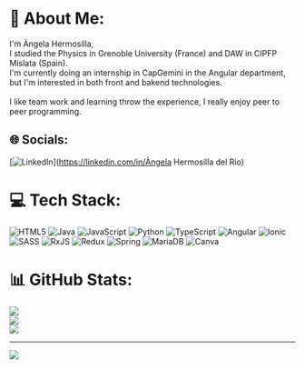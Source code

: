 # 💫 About Me:
I'm Àngela Hermosilla, <br>I studied the Physics in Grenoble University (France) and DAW in CIPFP Mislata (Spain).<br>I'm currently doing an internship in CapGemini in the Angular department, but I'm interested in both front and bakend technologies.<br><br>I like team work and learning throw the experience, I really enjoy peer to peer programming.<br>


## 🌐 Socials:
[![LinkedIn](https://img.shields.io/badge/LinkedIn-%230077B5.svg?logo=linkedin&logoColor=white)](https://linkedin.com/in/Àngela Hermosilla del Rio) 

# 💻 Tech Stack:
![HTML5](https://img.shields.io/badge/html5-%23E34F26.svg?style=for-the-badge&logo=html5&logoColor=white) ![Java](https://img.shields.io/badge/java-%23ED8B00.svg?style=for-the-badge&logo=openjdk&logoColor=white) ![JavaScript](https://img.shields.io/badge/javascript-%23323330.svg?style=for-the-badge&logo=javascript&logoColor=%23F7DF1E) ![Python](https://img.shields.io/badge/python-3670A0?style=for-the-badge&logo=python&logoColor=ffdd54) ![TypeScript](https://img.shields.io/badge/typescript-%23007ACC.svg?style=for-the-badge&logo=typescript&logoColor=white) ![Angular](https://img.shields.io/badge/angular-%23DD0031.svg?style=for-the-badge&logo=angular&logoColor=white) ![Ionic](https://img.shields.io/badge/Ionic-%233880FF.svg?style=for-the-badge&logo=Ionic&logoColor=white) ![SASS](https://img.shields.io/badge/SASS-hotpink.svg?style=for-the-badge&logo=SASS&logoColor=white) ![RxJS](https://img.shields.io/badge/rxjs-%23B7178C.svg?style=for-the-badge&logo=reactivex&logoColor=white) ![Redux](https://img.shields.io/badge/redux-%23593d88.svg?style=for-the-badge&logo=redux&logoColor=white) ![Spring](https://img.shields.io/badge/spring-%236DB33F.svg?style=for-the-badge&logo=spring&logoColor=white) ![MariaDB](https://img.shields.io/badge/MariaDB-003545?style=for-the-badge&logo=mariadb&logoColor=white) ![Canva](https://img.shields.io/badge/Canva-%2300C4CC.svg?style=for-the-badge&logo=Canva&logoColor=white)

# 📊 GitHub Stats:
![](https://github-readme-stats.vercel.app/api?username=AngelaHdR&theme=prussian&hide_border=false&include_all_commits=true&count_private=true)<br/>
![](https://nirzak-streak-stats.vercel.app/?user=AngelaHdR&theme=prussian&hide_border=false)<br/>
![](https://github-readme-stats.vercel.app/api/top-langs/?username=AngelaHdR&theme=prussian&hide_border=false&include_all_commits=true&count_private=true&layout=compact)

---
[![](https://visitcount.itsvg.in/api?id=AngelaHdR&icon=0&color=0)](https://visitcount.itsvg.in)

<!-- Proudly created with GPRM ( https://gprm.itsvg.in ) -->
